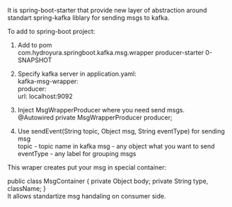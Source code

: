 It is spring-boot-starter that provide new layer of abstraction around standart spring-kafka liblary for sending msgs to kafka.<br>

To add to spring-boot project:<br>
1. Add to pom<br>
		<dependency>
			<groupId>com.hydroyura.springboot.kafka.msg.wrapper</groupId>
			<artifactId>producer-starter</artifactId>
			<version>0-SNAPSHOT</version>
		</dependency>
2. Specify kafka server in application.yaml:<br>
    kafka-msg-wrapper:<br>
      producer:<br>
        url: localhost:9092<br>
   
3. Inject MsgWrapperProducer where you need send msgs.<br>
    @Autowired
    private MsgWrapperProducer producer;

4. Use sendEvent(String topic, Object msg, String eventType) for sending msg<br>
   topic - topic name in kafka
   msg - any object what you want to send
   eventType - any label for grouping msgs

 
This wraper creates put your msg in special container:<br>
  
  public class MsgContainer {
    private Object body;
    private String type, className;
  }
<br>
  It allows standartize msg handaling on consumer side.
